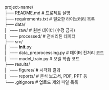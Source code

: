 project-name/<br />
├── README.md                 # 프로젝트 설명<br />
├── requirements.txt          # 필요한 라이브러리 목록<br />
├── data/<br />
│   ├── raw/                   # 원본 데이터 (수정 금지)<br />
│   └── processed/             # 전처리된 데이터<br />
├── src/<br />
│   ├── __init__.py<br />
│   ├── data_preprocessing.py  # 데이터 전처리 코드<br />
│   └── model_train.py         # 모델 학습 코드<br />
├── results/<br />
│   ├── figures/               # 시각화 결과<br />
│   └── reports/               # 분석 보고서, PDF, PPT 등<br />
└── .gitignore                 # 업로드 제외 파일 목록<br />

